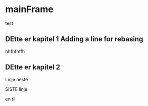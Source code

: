 # mainFrame
test

## DEtte er kapitel 1 Adding a line for rebasing

hhfhfhffh

## DEtte er kapitel 2


Linje neste

SISTE linje


en til 